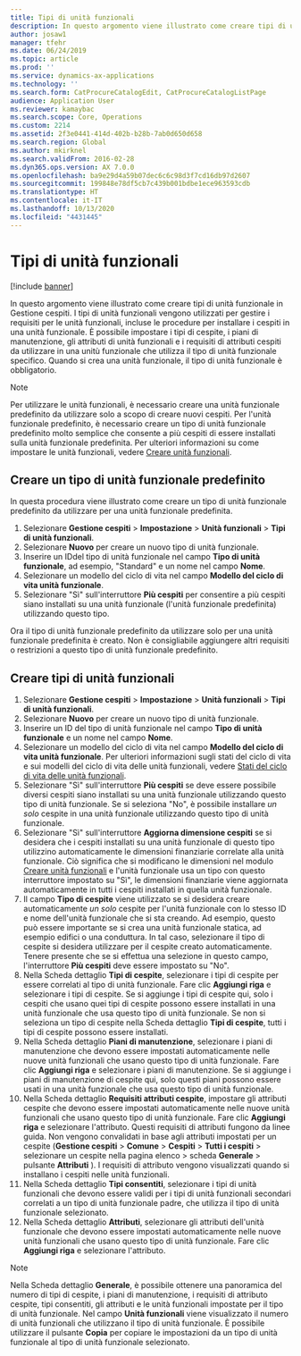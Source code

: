 ```yaml
---
title: Tipi di unità funzionali
description: In questo argomento viene illustrato come creare tipi di unità funzionale in Gestione cespiti.
author: josaw1
manager: tfehr
ms.date: 06/24/2019
ms.topic: article
ms.prod: ''
ms.service: dynamics-ax-applications
ms.technology: ''
ms.search.form: CatProcureCatalogEdit, CatProcureCatalogListPage
audience: Application User
ms.reviewer: kamaybac
ms.search.scope: Core, Operations
ms.custom: 2214
ms.assetid: 2f3e0441-414d-402b-b28b-7ab0d650d658
ms.search.region: Global
ms.author: mkirknel
ms.search.validFrom: 2016-02-28
ms.dyn365.ops.version: AX 7.0.0
ms.openlocfilehash: ba9e29d4a59b07dec6c6c98d3f7cd16db97d2607
ms.sourcegitcommit: 199848e78df5cb7c439b001bdbe1ece963593cdb
ms.translationtype: HT
ms.contentlocale: it-IT
ms.lasthandoff: 10/13/2020
ms.locfileid: "4431445"
---
```

# <a name="functional-location-types"></a>Tipi di unità funzionali

[!include [banner](../../includes/banner.md)]

 

In questo argomento viene illustrato come creare tipi di unità funzionale in Gestione cespiti. I tipi di unità funzionali vengono utilizzati per gestire i requisiti per le unità funzionali, incluse le procedure per installare i cespiti in una unità funzionale. È possibile impostare i tipi di cespite, i piani di manutenzione, gli attributi di unità funzionali e i requisiti di attributi cespiti da utilizzare in una unitù funzionale che utilizza il tipo di unità funzionale specifico. Quando si crea una unità funzionale, il tipo di unità funzionale è obbligatorio.

>[!NOTE] 
>Per utilizzare le unità funzionali, è necessario creare una unità funzionale predefinito da utilizzare solo a scopo di creare nuovi cespiti. Per l'unità funzionale predefinito, è necessario creare un tipo di unità funzionale predefinito molto semplice che consente a più cespiti di essere installati sulla unità funzionale predefinita. Per ulteriori informazioni su come impostare le unità funzionali, vedere [Creare unità funzionali](../functional-locations/create-functional-locations.md).

## <a name="create-a-default-functional-location-type"></a>Creare un tipo di unità funzionale predefinito

In questa procedura viene illustrato come creare un tipo di unità funzionale predefinito da utilizzare per una unità funzionale predefinita.

1. Selezionare **Gestione cespiti** > **Impostazione** > **Unità funzionali** > **Tipi di unità funzionali**.
2. Selezionare **Nuovo** per creare un nuovo tipo di unità funzionale.
3. Inserire un IDdel tipo di unità funzionale nel campo **Tipo di unità funzionale**, ad esempio, "Standard" e un nome nel campo **Nome**.
4. Selezionare un modello del ciclo di vita nel campo **Modello del ciclo di vita unità funzionale**.
5. Selezionare "Sì" sull'interruttore **Più cespiti** per consentire a più cespiti siano installati su una unità funzionale (l'unità funzionale predefinita) utilizzando questo tipo.

Ora il tipo di unità funzionale predefinito da utilizzare solo per una unità funzionale predefinita è creato. Non è consigliabile aggiungere altri requisiti o restrizioni a questo tipo di unità funzionale predefinito.


## <a name="create-functional-location-types"></a>Creare tipi di unità funzionali

1. Selezionare **Gestione cespiti** > **Impostazione** > **Unità funzionali** > **Tipi di unità funzionali**.
2. Selezionare **Nuovo** per creare un nuovo tipo di unità funzionale.
3. Inserire un ID del tipo di unità funzionale nel campo **Tipo di unità funzionale** e un nome nel campo **Nome**.
4. Selezionare un modello del ciclo di vita nel campo **Modello del ciclo di vita unità funzionale**. Per ulteriori informazioni sugli stati del ciclo di vita e sui modelli del ciclo di vita delle unità funzionali, vedere [Stati del ciclo di vita delle unità funzionali](../setup-for-functional-locations/functional-location-stages.md).
5. Selezionare "Sì" sull'interruttore **Più cespiti** se deve essere possibile diversi cespiti siano installati su una unità funzionale utilizzando questo tipo di unità funzionale. Se si seleziona "No", è possibile installare *un solo* cespite in una unità funzionale utilizzando questo tipo di unità funzionale.
6. Selezionare "Sì" sull'interruttore **Aggiorna dimensione cespiti** se si desidera che i cespiti installati su una unità funzionale di questo tipo utilizzino automaticamente le dimensioni finanziarie correlate alla unità funzionale. Ciò significa che si modificano le dimensioni nel modulo [Creare unità funzionali](../functional-locations/create-functional-locations.md) e l'unità funzionale usa un tipo con questo interruttore impostato su "Sì", le dimensioni finanziarie viene aggiornata automaticamente in tutti i cespiti installati in quella unità funzionale.
7. Il campo **Tipo di cespite** viene utilizzato se si desidera creare automaticamente *un solo* cespite per l'unità funzionale con lo stesso ID e nome dell'unità funzionale che si sta creando. Ad esempio, questo può essere importante se si crea una unità funzionale statica, ad esempio edifici o una conduttura. In tal caso, selezionare il tipo di cespite si desidera utilizzare per il cespite creato automaticamente. Tenere presente che se si effettua una selezione in questo campo, l'interruttore **Più cespiti** deve essere impostato su "No".
8. Nella Scheda dettaglio **Tipi di cespite**, selezionare i tipi di cespite per essere correlati al tipo di unità funzionale. Fare clic **Aggiungi riga** e selezionare i tipi di cespite. Se si aggiunge i tipi di cespite qui, solo i cespiti che usano quei tipi di cespite possono essere installati in una unità funzionale che usa questo tipo di unità funzionale. Se non si seleziona un tipo di cespite nella Scheda dettaglio **Tipi di cespite**, tutti i tipi di cespite possono essere installati.
9. Nella Scheda dettaglio **Piani di manutenzione**, selezionare i piani di manutenzione che devono essere impostati automaticamente nelle nuove unità funzionali che usano questo tipo di unità funzionale. Fare clic **Aggiungi riga** e selezionare i piani di manutenzione. Se si aggiunge i piani di manutenzione di cespite qui, solo questi piani possono essere usati in una unità funzionale che usa questo tipo di unità funzionale.
10. Nella Scheda dettaglio **Requisiti attributi cespite**, impostare gli attributi cespite che devono essere impostati automaticamente nelle nuove unità funzionali che usano questo tipo di unità funzionale. Fare clic **Aggiungi riga** e selezionare l'attributo. Questi requisiti di attributi fungono da linee guida. Non vengono convalidati in base agli attributi impostati per un cespite (**Gestione cespiti** > **Comune** > **Cespiti** > **Tutti i cespiti** > selezionare un cespite nella pagina elenco > scheda **Generale** > pulsante **Attributi** ). I requisiti di attributo vengono visualizzati quando si installano i cespiti nelle unità funzionali.
11. Nella Scheda dettaglio **Tipi consentiti**, selezionare i tipi di unità funzionali che devono essere validi per i tipi di unità funzionali secondari correlati a un tipo di unità funzionale padre, che utilizza il tipo di unità funzionale selezionato.
12. Nella Scheda dettaglio **Attributi**, selezionare gli attributi dell'unità funzionale che devono essere impostati automaticamente nelle nuove unità funzionali che usano questo tipo di unità funzionale. Fare clic **Aggiungi riga** e selezionare l'attributo.


>[!NOTE] 
>Nella Scheda dettaglio **Generale**, è possibile ottenere una panoramica del numero di tipi di cespite, i piani di manutenzione, i requisiti di attributo cespite, tipi consentiti, gli attributi e le unità funzionali impostate per il tipo di unità funzionale. Nel campo **Unità funzionali** viene visualizzato il numero di unità funzionali che utilizzano il tipo di unità funzionale. È possibile utilizzare il pulsante **Copia** per copiare le impostazioni da un tipo di unità funzionale al tipo di unità funzionale selezionato.
